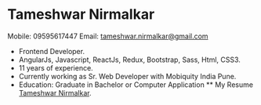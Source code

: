 # Tameshwar Nirmalkar #
  Mobile: 09595617447
  Email: tameshwar.nirmalkar@gmail.com
  
* Frontend Developer.
* AngularJs, Javascript, ReactJs, Redux, Bootstrap, Sass, Html, CSS3.
* 11 years of experience.
* Currently working as Sr. Web Developer with Mobiquity India Pune.
* Education: Graduate in Bachelor or Computer Application
** My Resume [Tameshwar Nirmalkar](https://github.com/TameshwarNirmalkar/My-profile/blob/master/Updated_Resume.doc "Tameshwar Nirmalkar").

